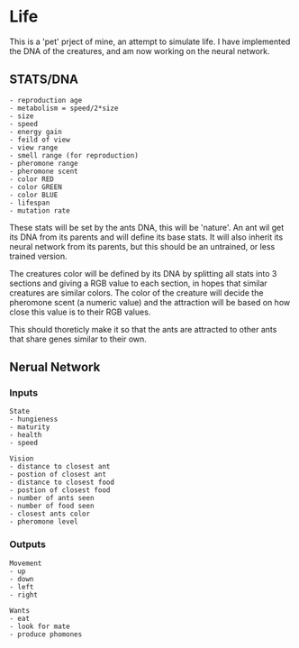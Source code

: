 # Life

This is a 'pet' prject of mine, an attempt to simulate life. I have implemented the DNA of the creatures, and am now working on the neural network.

## STATS/DNA
	- reproduction age
	- metabolism = speed/2*size
	- size
	- speed
	- energy gain
	- feild of view
	- view range
	- smell range (for reproduction)
	- pheromone range
	- pheromone scent 
	- color RED
	- color GREEN
	- color BLUE
	- lifespan 
	- mutation rate

These stats will be set by the ants DNA, this will be 'nature'. An ant wil get its DNA from its parents and will define its base stats. 
It will also inherit its neural network from its parents, but this should be an untrained, or less trained version. 

The creatures color will be defined by its DNA by splitting all stats into 3 sections and giving a RGB value to each section, in hopes that similar creatures are similar colors.
The color of the creature will decide the pheromone scent (a numeric value) and the attraction will be based on how close this value is to their RGB values. 

This should thoreticly make it so that the ants are attracted to other ants that share genes similar to their own.

## Nerual Network 
### Inputs
	State
	- hungieness
	- maturity
	- health
	- speed

	Vision
	- distance to closest ant
	- postion of closest ant
	- distance to closest food
	- postion of closest food
	- number of ants seen
	- number of food seen
	- closest ants color
	- pheromone level

### Outputs
	Movement
	- up
	- down
	- left
	- right

	Wants
	- eat
	- look for mate
	- produce phomones

